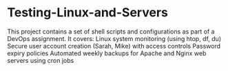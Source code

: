 # Testing-Linux-and-Servers
This project contains a set of shell scripts and configurations as part of a DevOps assignment. It covers:  Linux system monitoring (using htop, df, du)  Secure user account creation (Sarah, Mike) with access controls  Password expiry policies  Automated weekly backups for Apache and Nginx web servers using cron jobs
